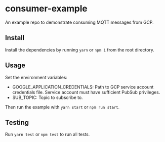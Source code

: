 # consumer-example

An example repo to demonstrate consuming MQTT messages from GCP.

## Install

Install the dependencies by running `yarn` or `npm i` from the root directory.

## Usage

Set the environment variables:

* GOOGLE_APPLICATION_CREDENTIALS: Path to GCP service account credentials file. Service account must have sufficient PubSub privileges.
* SUB_TOPIC: Topic to subscribe to.

Then run the example with `yarn start` or `npm run start`.

## Testing

Run `yarn test` or `npm test` to run all tests.
